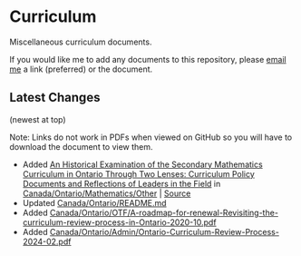 # Curriculum

Miscellaneous curriculum documents.

If you would like me to add any documents to this repository, please [email me](mailto:pbeens@gmail.com) a link (preferred) or the document.

## Latest Changes

(newest at top)

Note: Links do not work in PDFs when viewed on GitHub so you will have to download the document to view them.

- Added [An Historical Examination of the Secondary Mathematics Curriculum in Ontario Through Two Lenses: Curriculum Policy Documents and Reflections of Leaders in the Field](Canada/Ontario/Mathematics/Other/Mueller_Steven_P_201909_MED.pdf) in [Canada/Ontario/Mathematics/Other](Canada/Ontario/Mathematics/Other/) | [Source](https://qspace.library.queensu.ca/server/api/core/bitstreams/cd775b05-22e9-459b-a312-a04da794e6c4/content)
- Updated [Canada/Ontario/README.md](Canada/Ontario/README.md)
- Added [Canada/Ontario/OTF/A-roadmap-for-renewal-Revisiting-the-curriculum-review-process-in-Ontario-2020-10.pdf](Canada/Ontario/OTF/A-roadmap-for-renewal-Revisiting-the-curriculum-review-process-in-Ontario-2020-10.pdf)
- Added [Canada/Ontario/Admin/Ontario-Curriculum-Review-Process-2024-02.pdf](Canada/Ontario/Admin/Ontario-Curriculum-Review-Process-2024-02.pdf)